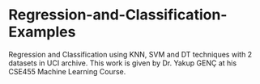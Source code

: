# Regression-and-Classification-Examples
Regression and Classification using KNN, SVM and DT techniques with 2 datasets in UCI archive. This work is given by Dr. Yakup GENÇ at his CSE455 Machine Learning Course.
